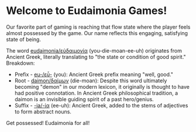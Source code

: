 # Welcome to Eudaimonia Games!

Our favorite part of gaming is reaching that flow state where the player feels almost possessed by the game. Our name reflects this engaging, satisfying state of being.

The word [eudaimonia/εὐδαιμονία](https://en.wikipedia.org/wiki/Eudaimonia) (you-die-moan-ee-uh) originates from Ancient Greek, literally translating to "the state or condition of good spirit." Breakdown:
- Prefix - [eu-/εὖ-](https://en.wiktionary.org/wiki/eu-) (you): Ancient Greek prefix meaning "well, good."
- Root - [daimon/δαίμων](https://en.wikipedia.org/wiki/Daimon) (die-moan): Despite this word ultimately becoming "demon" in our modern lexicon, it originally is thought to have had positive connotation. In Ancient Greek philosophical tradition, a daimon is an invisible guiding spirit of a past hero/genius.
- Suffix - [-ia/-ία](https://en.wiktionary.org/wiki/-%CE%AF%CE%B1#Ancient_Greek) (ee-uh): Ancient Greek, added to the stems of adjectives to form abstract nouns.

Get possessed! Eudaimonia for all!
